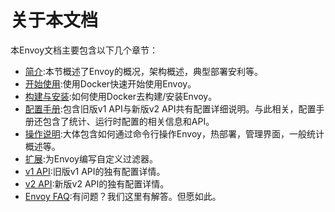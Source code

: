 # 关于本文档

本Envoy文档主要包含以下几个章节：

* [简介](/introduction/introduction.md):本节概述了Envoy的概况，架构概述，典型部署安利等。
* [开始使用](/start/getting_started.md):使用Docker快速开始使用Envoy。
* [构建与安装](/installation/installation.md):如何使用Docker去构建/安装Envoy。
* [配置手册](/configuration/configuration.md):包含旧版v1 API与新版v2 API共有配置详细说明。与此相关，配置手册还包含了统计、运行时配置的相关信息和API。
* [操作说明](/operations/operations.md):大体包含如何通过命令行操作Envoy，热部署，管理界面，一般统计概述等。
* [扩展](/extending/extending.md):为Envoy编写自定义过滤器。
* [v1 API](/v1/v1API.md):旧版v1 API的独有配置详情。
* [v2 API](/v2/v2API.md):新版v2 API的独有配置详情。
* [Envoy FAQ](/faq/faq.md):有问题？我们这里有解答。但愿如此。
